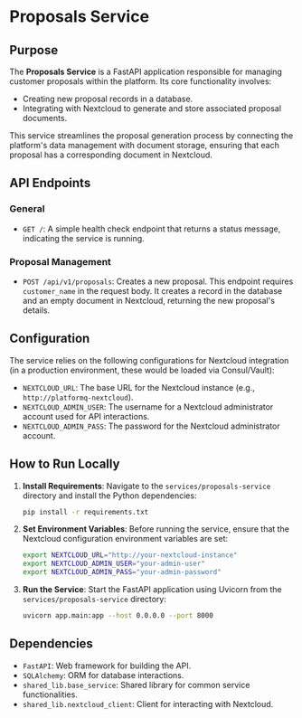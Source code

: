 # Proposals Service

## Purpose

The **Proposals Service** is a FastAPI application responsible for managing customer proposals within the platform. Its core functionality involves:

-   Creating new proposal records in a database.
-   Integrating with Nextcloud to generate and store associated proposal documents.

This service streamlines the proposal generation process by connecting the platform's data management with document storage, ensuring that each proposal has a corresponding document in Nextcloud.

## API Endpoints

### General

-   `GET /`: A simple health check endpoint that returns a status message, indicating the service is running.

### Proposal Management

-   `POST /api/v1/proposals`: Creates a new proposal. This endpoint requires `customer_name` in the request body. It creates a record in the database and an empty document in Nextcloud, returning the new proposal's details.

## Configuration

The service relies on the following configurations for Nextcloud integration (in a production environment, these would be loaded via Consul/Vault):

-   `NEXTCLOUD_URL`: The base URL for the Nextcloud instance (e.g., `http://platformq-nextcloud`).
-   `NEXTCLOUD_ADMIN_USER`: The username for a Nextcloud administrator account used for API interactions.
-   `NEXTCLOUD_ADMIN_PASS`: The password for the Nextcloud administrator account.

## How to Run Locally

1.  **Install Requirements**:
    Navigate to the `services/proposals-service` directory and install the Python dependencies:
    ```bash
    pip install -r requirements.txt
    ```

2.  **Set Environment Variables**:
    Before running the service, ensure that the Nextcloud configuration environment variables are set:
    ```bash
    export NEXTCLOUD_URL="http://your-nextcloud-instance"
    export NEXTCLOUD_ADMIN_USER="your-admin-user"
    export NEXTCLOUD_ADMIN_PASS="your-admin-password"
    ```

3.  **Run the Service**:
    Start the FastAPI application using Uvicorn from the `services/proposals-service` directory:
    ```bash
    uvicorn app.main:app --host 0.0.0.0 --port 8000
    ```

## Dependencies

-   `FastAPI`: Web framework for building the API.
-   `SQLAlchemy`: ORM for database interactions.
-   `shared_lib.base_service`: Shared library for common service functionalities.
-   `shared_lib.nextcloud_client`: Client for interacting with Nextcloud. 